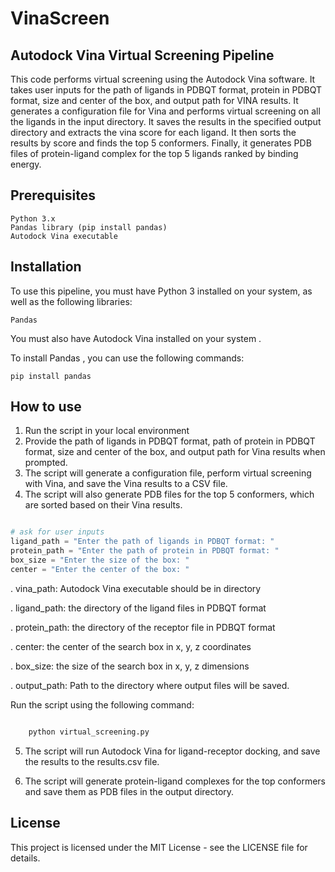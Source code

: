 # VinaScreen 
## Autodock Vina Virtual Screening Pipeline

This code performs virtual screening using the Autodock Vina software. It takes user inputs for the path of ligands in PDBQT format, protein in PDBQT format, size and center of the box, and output path for VINA results. It generates a configuration file for Vina and performs virtual screening on all the ligands in the input directory. It saves the results in the specified output directory and extracts the vina score for each ligand. It then sorts the results by score and finds the top 5 conformers. Finally, it generates PDB files of protein-ligand complex for the top 5 ligands ranked by binding energy.


## Prerequisites

    Python 3.x
    Pandas library (pip install pandas)
    Autodock Vina executable


## Installation

To use this pipeline, you must have Python 3 installed on your system, as well as the following libraries:

    Pandas

You must also have Autodock Vina installed on your system .

To install Pandas , you can use the following commands:

    pip install pandas


## How to use

1.   Run the script in your local environment
2.   Provide the path of ligands in PDBQT format, path of protein in PDBQT format, size and center of the box, and output path for Vina results when prompted.
3.   The script will generate a configuration file, perform virtual screening with Vina, and save the Vina results to a CSV file.
4.   The script will also generate PDB files for the top 5 conformers, which are sorted based on their Vina results.


```python

# ask for user inputs
ligand_path = "Enter the path of ligands in PDBQT format: "
protein_path = "Enter the path of protein in PDBQT format: "
box_size = "Enter the size of the box: "
center = "Enter the center of the box: "

```


.   vina_path: Autodock Vina executable should be in directory

.   ligand_path: the directory of the ligand files in PDBQT format

.   protein_path: the directory of the receptor file in PDBQT format

.   center: the center of the search box in x, y, z coordinates

.   box_size: the size of the search box in x, y, z dimensions

.   output_path: Path to the directory where output files will be saved.

Run the script using the following command:

```bash

    python virtual_screening.py

```
5.  The script will run Autodock Vina for ligand-receptor docking, and save the results to the results.csv file.

6.  The script will generate protein-ligand complexes for the top conformers and save them as PDB files in the output directory.


## License

This project is licensed under the MIT License - see the LICENSE file for details.

